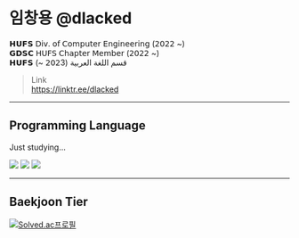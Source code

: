 # 임창용 @dlacked
𝗛𝗨𝗙𝗦 𝖣𝗂𝗏. 𝗈𝖿 𝖢𝗈𝗆𝗉𝗎𝗍𝖾𝗋 𝖤𝗇𝗀𝗂𝗇𝖾𝖾𝗋𝗂𝗇𝗀 (𝟤𝟢𝟤𝟤 ~)\
𝗚𝗗𝗦𝗖 𝖧𝖴𝖥𝖲 𝖢𝗁𝖺𝗉𝗍𝖾𝗋 𝖬𝖾𝗆𝖻𝖾𝗋 (𝟤𝟢𝟤𝟤 ~)\
𝗛𝗨𝗙𝗦 قسم اللغة العربية (𝟤𝟢𝟤3 ~)

> Link\
> https://linktr.ee/dlacked
****
## Programming Language
Just studying...

<img src="https://img.shields.io/badge/Python-3766AB?style=flat-square&logo=Python&logoColor=white"/> <img src="https://img.shields.io/badge/C++-6295CB?style=flat-square&logo=C++&logoColor=white"/> <img src="https://img.shields.io/badge/C-A3B3C6?style=flat-square&logo=C&logoColor=white"/>

****
## Baekjoon Tier
[![Solved.ac프로필](http://mazassumnida.wtf/api/generate_badge?boj=imcy0104)](https://solved.ac/imcy01004/)
